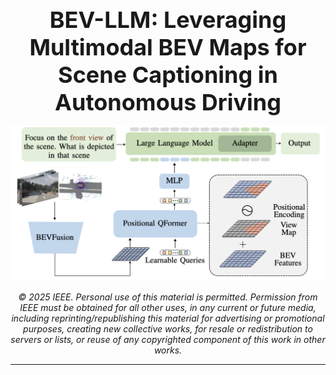 <p align="center">
  <strong style="font-size: 36px;">BEV-LLM: Leveraging Multimodal BEV Maps for Scene Captioning in Autonomous Driving</strong>
</p>

<p align="center">
  <img src="figures/method_screen.png" alt="Just keep smiling" width="800" title="Overview of the BEV-LLM Method">
  <em>
</p>

<p align="center">
© 2025 IEEE. Personal use of this material is permitted.  Permission from IEEE must be obtained for all other uses, in any current or future media, including reprinting/republishing this material for advertising or promotional purposes, creating new collective works, for resale or redistribution to servers or lists, or reuse of any copyrighted component of this work in other works.
</p>

---